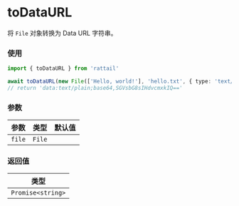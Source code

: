 # toDataURL

将 `File` 对象转换为 Data URL 字符串。

### 使用

```ts
import { toDataURL } from 'rattail'

await toDataURL(new File(['Hello, world!'], 'hello.txt', { type: 'text/plain' }))
// return 'data:text/plain;base64,SGVsbG8sIHdvcmxkIQ=='
```

### 参数

| 参数   | 类型   | 默认值 |
| ------ | ------ | ------ |
| `file` | `File` |        |

### 返回值

| 类型              |
| ----------------- |
| `Promise<string>` |

